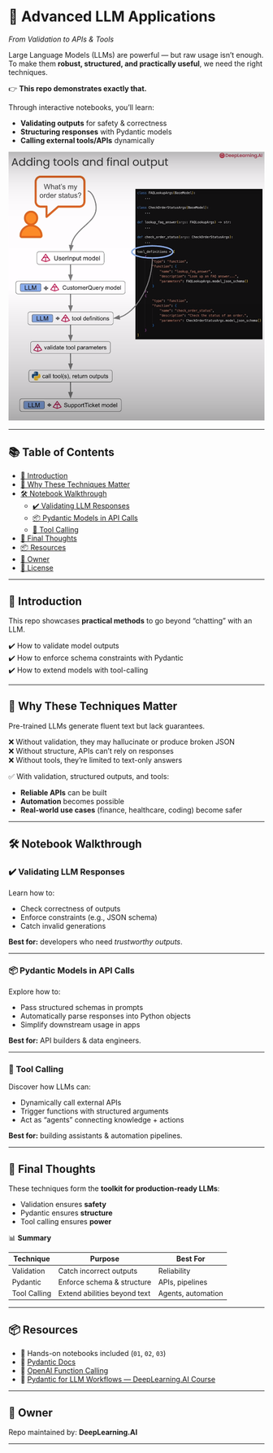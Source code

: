 # 🚀 Advanced LLM Applications  
*From Validation to APIs & Tools*  

Large Language Models (LLMs) are powerful — but raw usage isn’t enough.  
To make them **robust, structured, and practically useful**, we need the right techniques.  

👉 **This repo demonstrates exactly that.**  

Through interactive notebooks, you’ll learn:  
- **Validating outputs** for safety & correctness  
- **Structuring responses** with Pydantic models  
- **Calling external tools/APIs** dynamically

![Banner](./assets/banner.png)

---

## 📚 Table of Contents
- [🧠 Introduction](#-introduction)  
- [🧱 Why These Techniques Matter](#-why-these-techniques-matter)  
- [🛠️ Notebook Walkthrough](#️-notebook-walkthrough)  
  - [✔️ Validating LLM Responses](#️-validating-llm-responses)  
  - [📦 Pydantic Models in API Calls](#-pydantic-models-in-api-calls)  
  - [🔧 Tool Calling](#-tool-calling)  
- [🎨 Final Thoughts](#-final-thoughts)  
- [📦 Resources](#-resources)  
- [👥 Owner](#-owner)  
- [📄 License](#-license)  

---

## 🧠 Introduction
This repo showcases **practical methods** to go beyond “chatting” with an LLM.  

✔️ How to validate model outputs  
✔️ How to enforce schema constraints with Pydantic  
✔️ How to extend models with tool-calling  

---

## 🧱 Why These Techniques Matter
Pre-trained LLMs generate fluent text but lack guarantees.  

❌ Without validation, they may hallucinate or produce broken JSON  
❌ Without structure, APIs can’t rely on responses  
❌ Without tools, they’re limited to text-only answers  

✅ With validation, structured outputs, and tools:  
- **Reliable APIs** can be built  
- **Automation** becomes possible  
- **Real-world use cases** (finance, healthcare, coding) become safer  

---

## 🛠️ Notebook Walkthrough  

### ✔️ Validating LLM Responses  
Learn how to:  
- Check correctness of outputs  
- Enforce constraints (e.g., JSON schema)  
- Catch invalid generations  

**Best for:** developers who need *trustworthy outputs*.  

---

### 📦 Pydantic Models in API Calls  
Explore how to:  
- Pass structured schemas in prompts  
- Automatically parse responses into Python objects  
- Simplify downstream usage in apps  

**Best for:** API builders & data engineers.  

---

### 🔧 Tool Calling  
Discover how LLMs can:  
- Dynamically call external APIs  
- Trigger functions with structured arguments  
- Act as “agents” connecting knowledge + actions  

**Best for:** building assistants & automation pipelines.  

---

## 🎨 Final Thoughts  
These techniques form the **toolkit for production-ready LLMs**:  
- Validation ensures **safety**  
- Pydantic ensures **structure**  
- Tool calling ensures **power**  

📊 **Summary**  

| Technique     | Purpose                     | Best For             |
|----------------|-----------------------------|-----------------------|
| Validation     | Catch incorrect outputs     | Reliability          |
| Pydantic       | Enforce schema & structure  | APIs, pipelines      |
| Tool Calling   | Extend abilities beyond text| Agents, automation   |

---

## 📦 Resources  
- 📓 Hands-on notebooks included (`01`, `02`, `03`)  
- 🔗 [Pydantic Docs](https://docs.pydantic.dev/)  
- 🔗 [OpenAI Function Calling](https://platform.openai.com/docs/guides/function-calling)  
- 🔗 [Pydantic for LLM Workflows — DeepLearning.AI Course](https://learn.deeplearning.ai/courses/pydantic-for-llm-workflows/lesson/w6ohb/welcome-to-pydantic-for-llm-workflows)  

---

## 👥 Owner  
Repo maintained by: **DeepLearning.AI**

---


